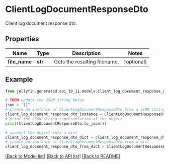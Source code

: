 # ClientLogDocumentResponseDto

Client log document response dto.

## Properties

Name | Type | Description | Notes
------------ | ------------- | ------------- | -------------
**file_name** | **str** | Gets the resulting filename. | [optional] 

## Example

```python
from jellyfin.generated.api_10_11.models.client_log_document_response_dto import ClientLogDocumentResponseDto

# TODO update the JSON string below
json = "{}"
# create an instance of ClientLogDocumentResponseDto from a JSON string
client_log_document_response_dto_instance = ClientLogDocumentResponseDto.from_json(json)
# print the JSON string representation of the object
print(ClientLogDocumentResponseDto.to_json())

# convert the object into a dict
client_log_document_response_dto_dict = client_log_document_response_dto_instance.to_dict()
# create an instance of ClientLogDocumentResponseDto from a dict
client_log_document_response_dto_from_dict = ClientLogDocumentResponseDto.from_dict(client_log_document_response_dto_dict)
```
[[Back to Model list]](../README.md#documentation-for-models) [[Back to API list]](../README.md#documentation-for-api-endpoints) [[Back to README]](../README.md)


